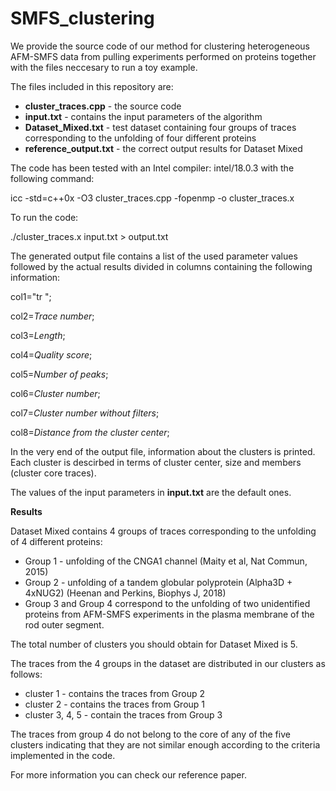 # SMFS_clustering

We provide the source code of our method for clustering heterogeneous AFM-SMFS data from pulling experiments performed on proteins together with the files neccesary to run a toy example.


The files included in this repository are:
* **cluster_traces.cpp** - the source code
* **input.txt** - contains the input parameters of the algorithm
* **Dataset_Mixed.txt** - test dataset containing four groups of traces corresponding to the unfolding of four different proteins
* **reference_output.txt** - the correct output results for Dataset Mixed

The code has been tested with an Intel compiler: intel/18.0.3 with the following command:

icc -std=c++0x -O3 cluster_traces.cpp -fopenmp -o cluster_traces.x

To run the code:

./cluster_traces.x input.txt > output.txt

The generated output file contains a list of the used parameter values followed by the actual results divided in columns containing the following information:

col1="tr ";

col2=*Trace number*;

col3=*Length*;

col4=*Quality score*;

col5=*Number of peaks*;

col6=*Cluster number*;

col7=*Cluster number without filters*;

col8=*Distance from the cluster center*;

In the very end of the output file, information about the clusters is printed. Each cluster is descirbed in terms of cluster center, size and members (cluster core traces).

The values of the input parameters in **input.txt** are the default ones.

**Results**

Dataset Mixed contains 4 groups of traces corresponding to the unfolding of 4 different proteins:
* Group 1 - unfolding of the CNGA1 channel (Maity et al, Nat Commun, 2015)
* Group 2 - unfolding of a tandem globular polyprotein (Alpha3D + 4xNUG2) (Heenan and Perkins, Biophys J, 2018)
* Group 3 and Group 4 correspond to the unfolding of two unidentified proteins from AFM-SMFS experiments in the plasma membrane of the rod outer segment.

The total number of clusters you should obtain for Dataset Mixed is 5. 

The traces from the 4 groups in the dataset are distributed in our clusters as follows:
* cluster 1 - contains the traces from Group 2
* cluster 2 - contains the traces from Group 1
* cluster 3, 4, 5 - contain the traces from Group 3

The traces from group 4 do not belong to the core of any of the five clusters indicating that they are not similar enough according to the criteria implemented in the code. 

For more information you can check our reference paper.
